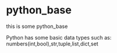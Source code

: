 # python_base
this is some python_base

Python has some basic data types
such as:
numbers(int,bool),str,tuple,list,dict,set
